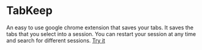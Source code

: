 TabKeep
==========

An easy to use google chrome extension that saves your tabs.
It saves the tabs that you select into a session. You can
restart your session at any time and search for different sessions. <a href="https://chrome.google.com/webstore/detail/tabkeep/miajdcdnjdibiamhliajcejinmammgoi">Try it</a>
